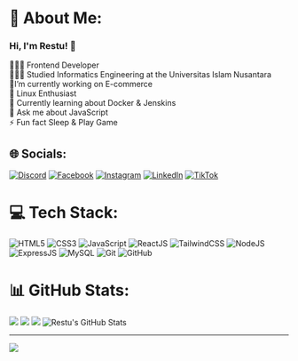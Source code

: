 # 💫 About Me:
### Hi, I'm Restu! 👋
👩🏻‍💻 Frontend Developer<br> 👩🏻‍🎓 Studied Informatics Engineering at the Universitas Islam Nusantara<br>🔭I’m currently working on E-commerce<br> 🎨 Linux Enthusiast<br> 💭 Currently learning about Docker & Jenskins<br>💬 Ask me about JavaScript<br>⚡ Fun fact Sleep & Play Game


## 🌐 Socials:
[![Discord](https://img.shields.io/badge/Discord-%237289DA.svg?logo=discord&logoColor=white)](https://discord.gg/Restuusgh) [![Facebook](https://img.shields.io/badge/Facebook-%231877F2.svg?logo=Facebook&logoColor=white)](https://facebook.com/RestuSinggih) [![Instagram](https://img.shields.io/badge/Instagram-%23E4405F.svg?logo=Instagram&logoColor=white)](https://instagram.com/restuusgh) [![LinkedIn](https://img.shields.io/badge/LinkedIn-%230077B5.svg?logo=linkedin&logoColor=white)](https://linkedin.com/in/Restu-Singgih-Pasaribu) [![TikTok](https://img.shields.io/badge/TikTok-%23000000.svg?logo=TikTok&logoColor=white)](https://tiktok.com/@RestuDev)
# 💻 Tech Stack:
![HTML5](https://img.shields.io/badge/HTML5-E34F26?style=for-the-badge&logo=html5&logoColor=white)
![CSS3](https://img.shields.io/badge/CSS3-1572B6?style=for-the-badge&logo=css3&logoColor=white)
![JavaScript](https://img.shields.io/badge/JavaScript-F7DF1E?style=for-the-badge&logo=javascript&logoColor=black)
![ReactJS](https://img.shields.io/badge/React-20232A?style=for-the-badge&logo=react&logoColor=61DAFB)
![TailwindCSS](https://img.shields.io/badge/TailwindCSS-06B6D4?style=for-the-badge&logo=tailwindcss&logoColor=white)
![NodeJS](https://img.shields.io/badge/Node.js-339933?style=for-the-badge&logo=nodedotjs&logoColor=white)
![ExpressJS](https://img.shields.io/badge/Express.js-404D59?style=for-the-badge)
![MySQL](https://img.shields.io/badge/MySQL-00758F?style=for-the-badge&logo=mysql&logoColor=white)
![Git](https://img.shields.io/badge/Git-F05032?style=for-the-badge&logo=git&logoColor=white)
![GitHub](https://img.shields.io/badge/GitHub-181717?style=for-the-badge&logo=github&logoColor=white)

# 📊 GitHub Stats:
![](https://github-readme-stats.vercel.app/api?username=restuusgh&theme=react&hide_border=false&include_all_commits=true&count_private=true&show_icons=true)
![](https://github-readme-streak-stats.herokuapp.com/?user=restuusgh&theme=react&hide_border=false)
![](https://github-readme-stats.vercel.app/api/top-langs/?username=restuusgh&theme=react&hide_border=false&include_all_commits=true&count_private=true&layout=compact)
![Restu's GitHub Stats](https://github-readme-stats.vercel.app/api?username=restuusgh&theme=tokyonight&show_icons=true&border_radius=15&bg_color=0d1117&title_color=00ffff&icon_color=00ffff)

---
[![](https://visitcount.itsvg.in/api?id=restuusgh&icon=6&color=0)](https://visitcount.itsvg.in)

<!-- Proudly created with GPRM ( https://gprm.itsvg.in ) -->
